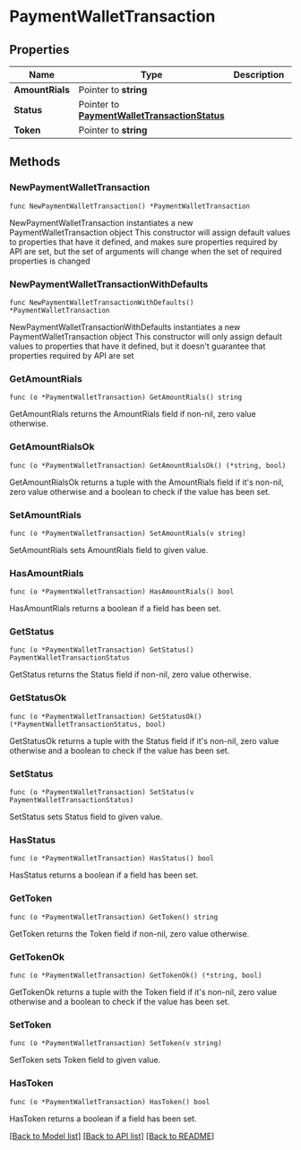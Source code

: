 # PaymentWalletTransaction

## Properties

Name | Type | Description | Notes
------------ | ------------- | ------------- | -------------
**AmountRials** | Pointer to **string** |  | [optional] 
**Status** | Pointer to [**PaymentWalletTransactionStatus**](PaymentWalletTransactionStatus.md) |  | [optional] 
**Token** | Pointer to **string** |  | [optional] 

## Methods

### NewPaymentWalletTransaction

`func NewPaymentWalletTransaction() *PaymentWalletTransaction`

NewPaymentWalletTransaction instantiates a new PaymentWalletTransaction object
This constructor will assign default values to properties that have it defined,
and makes sure properties required by API are set, but the set of arguments
will change when the set of required properties is changed

### NewPaymentWalletTransactionWithDefaults

`func NewPaymentWalletTransactionWithDefaults() *PaymentWalletTransaction`

NewPaymentWalletTransactionWithDefaults instantiates a new PaymentWalletTransaction object
This constructor will only assign default values to properties that have it defined,
but it doesn't guarantee that properties required by API are set

### GetAmountRials

`func (o *PaymentWalletTransaction) GetAmountRials() string`

GetAmountRials returns the AmountRials field if non-nil, zero value otherwise.

### GetAmountRialsOk

`func (o *PaymentWalletTransaction) GetAmountRialsOk() (*string, bool)`

GetAmountRialsOk returns a tuple with the AmountRials field if it's non-nil, zero value otherwise
and a boolean to check if the value has been set.

### SetAmountRials

`func (o *PaymentWalletTransaction) SetAmountRials(v string)`

SetAmountRials sets AmountRials field to given value.

### HasAmountRials

`func (o *PaymentWalletTransaction) HasAmountRials() bool`

HasAmountRials returns a boolean if a field has been set.

### GetStatus

`func (o *PaymentWalletTransaction) GetStatus() PaymentWalletTransactionStatus`

GetStatus returns the Status field if non-nil, zero value otherwise.

### GetStatusOk

`func (o *PaymentWalletTransaction) GetStatusOk() (*PaymentWalletTransactionStatus, bool)`

GetStatusOk returns a tuple with the Status field if it's non-nil, zero value otherwise
and a boolean to check if the value has been set.

### SetStatus

`func (o *PaymentWalletTransaction) SetStatus(v PaymentWalletTransactionStatus)`

SetStatus sets Status field to given value.

### HasStatus

`func (o *PaymentWalletTransaction) HasStatus() bool`

HasStatus returns a boolean if a field has been set.

### GetToken

`func (o *PaymentWalletTransaction) GetToken() string`

GetToken returns the Token field if non-nil, zero value otherwise.

### GetTokenOk

`func (o *PaymentWalletTransaction) GetTokenOk() (*string, bool)`

GetTokenOk returns a tuple with the Token field if it's non-nil, zero value otherwise
and a boolean to check if the value has been set.

### SetToken

`func (o *PaymentWalletTransaction) SetToken(v string)`

SetToken sets Token field to given value.

### HasToken

`func (o *PaymentWalletTransaction) HasToken() bool`

HasToken returns a boolean if a field has been set.


[[Back to Model list]](../README.md#documentation-for-models) [[Back to API list]](../README.md#documentation-for-api-endpoints) [[Back to README]](../README.md)


